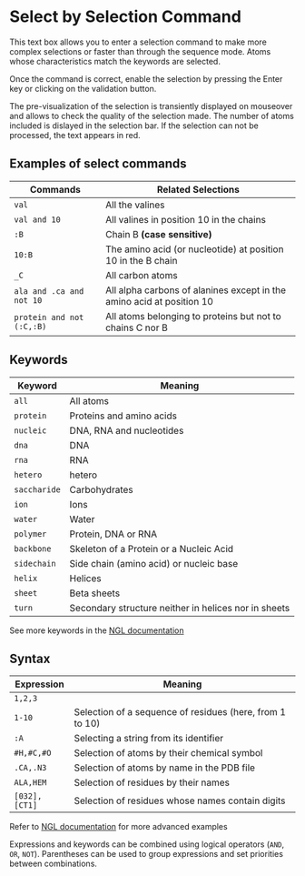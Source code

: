 # Select by Selection Command
This text box allows you to enter a selection command to make more complex selections or faster than through the sequence mode.
Atoms whose characteristics match the keywords are selected.

Once the command is correct, enable the selection by pressing the Enter key or clicking on the validation button.

The pre-visualization of the selection is transiently displayed on mouseover and allows to check the quality of the selection made. The number of atoms included is dislayed in the selection bar. If the selection can not be processed, the text appears in red.

## Examples of select commands
| Commands | Related Selections |
| ---------- | -------------------------- |
| `val` | All the valines |
| `val and 10` | All valines in position 10 in the chains
| `:B` | Chain B **(case sensitive)**
| `10:B` | The amino acid (or nucleotide) at position 10 in the B chain
| `_C` | All carbon atoms
| `ala and .ca and not 10` | All alpha carbons of alanines except in the amino acid at position 10
| `protein and not (:C,:B)` | All atoms belonging to proteins but not to chains C nor B

## Keywords
| Keyword | Meaning
| ----------- | ------
| `all` | All atoms
| `protein` | Proteins and amino acids
| `nucleic` | DNA, RNA and nucleotides
| `dna` | DNA
| `rna` | RNA
| `hetero` | hetero
| `saccharide` | Carbohydrates
| `ion` | Ions
| `water` | Water
| `polymer` | Protein, DNA or RNA
| `backbone` | Skeleton of a Protein or a Nucleic Acid
| `sidechain` | Side chain (amino acid) or nucleic base
| `helix` | Helices
| `sheet` | Beta sheets
| `turn` | Secondary structure neither in helices nor in sheets
See more keywords in the [NGL documentation](http://arose.github.io/ngl/api/tutorial-selection-language.html)

## Syntax
| Expression | Meaning
| --------------- | ---------------
| `1,2,3` | | Selection of residues by their number
| `1-10` | Selection of a sequence of residues (here, from 1 to 10)
| `:A` | Selecting a string from its identifier
| `#H,#C,#O` | Selection of atoms by their chemical symbol
| `.CA,.N3` | Selection of atoms by name in the PDB file
| `ALA,HEM` | Selection of residues by their names
| `[032],[CT1]` | Selection of residues whose names contain digits
Refer to [NGL documentation](http://arose.github.io/ngl/api/tutorial-selection-language.html) for more advanced examples

Expressions and keywords can be combined using logical operators (`AND`,` OR`, `NOT`). Parentheses can be used to group expressions and set priorities between combinations.